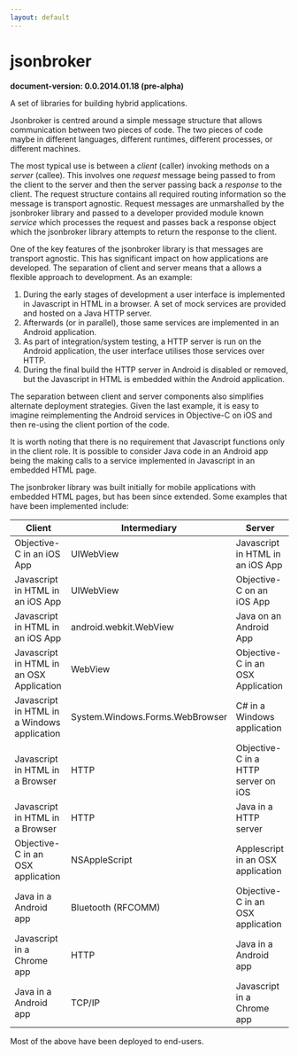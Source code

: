 ```yaml
---
layout: default
---
```


jsonbroker
====
**document-version:  0.0.2014.01.18 (pre-alpha)**  



A set of libraries for building hybrid applications.



Jsonbroker is centred around a simple message structure that allows communication between two pieces of code. The two pieces of code maybe in different languages, different runtimes, different processes, or different machines. 

The most typical use is between a *client* (caller) invoking methods on a *server* (callee). This involves one *request* message being passed to from the client to the server and then the server passing back a *response* to the client. The request  structure contains all required routing information so the message is transport agnostic. Request messages are unmarshalled by the jsonbroker library and passed to a developer provided module known *service* which processes the request and passes back a response object which the jsonbroker library attempts to return the response to the client.

One of the key features of the jsonbroker library is that messages are transport agnostic. This has significant impact on how applications are developed. The separation of client and server means that a allows a flexible approach to development. As an example:

1. During the early stages of development a user interface is implemented in Javascript in HTML in a browser. A set of mock services are provided and hosted on a Java HTTP server. 
2. Afterwards (or in parallel), those same services are implemented in an Android application.
3. As part of integration/system testing, a HTTP server is run on the Android application, the user interface utilises those services over HTTP. 
4. During the final build the HTTP server in Android is disabled or removed, but the Javascript in HTML is embedded within the Android application. 

The separation between client and server components also simplifies alternate deployment strategies. Given the last example, it is easy to imagine reimplementing the Android services in Objective-C on iOS and then re-using the client portion of the code. 

It is worth noting that there is no requirement that Javascript functions only in the client role. It is possible to consider Java code in an Android app being the making calls to a service implemented in Javascript in an embedded HTML page.  


The jsonbroker library was built initially for mobile applications with embedded HTML pages, but has been since extended. Some examples that have been implemented include: 

|Client|Intermediary|Server|
|------|------------|------|
|Objective-C in an iOS App|UIWebView|Javascript in HTML in an iOS App|
|Javascript in HTML in an iOS App|UIWebView|Objective-C on an iOS App|
|Javascript in HTML in an iOS App|android.webkit.WebView|Java on an Android App|
|Javascript in HTML in an OSX Application|WebView|Objective-C in an OSX Application|
|Javascript in HTML in a Windows application|System.Windows.Forms.WebBrowser|C# in a Windows application|
|Javascript in HTML in a Browser|HTTP|Objective-C in a HTTP server on iOS|
|Javascript in HTML in a Browser|HTTP|Java in a HTTP server|
|Objective-C in an OSX application|NSAppleScript|Applescript in an OSX application|
|Java in a Android app|Bluetooth (RFCOMM)|Objective-C in an OSX application|
|Javascript in a Chrome app|HTTP|Java in a Android app|
|Java in a Android app|TCP/IP|Javascript in a Chrome app|

Most of the above have been deployed to end-users.